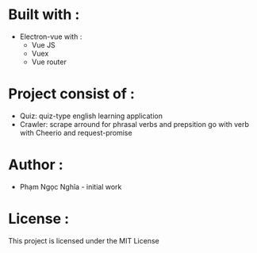 # Built with :
* Electron-vue with :
	* Vue JS
	* Vuex
	* Vue router
# Project consist of :
* Quiz: quiz-type english learning application
* Crawler: scrape arround for phrasal verbs and prepsition go with verb with Cheerio and request-promise
# Author :
* Phạm Ngọc Nghĩa - initial work
# License :
This project is licensed under the MIT License